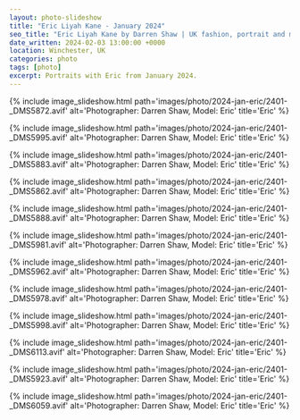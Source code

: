 ```yaml
---
layout: photo-slideshow
title: "Eric Liyah Kane - January 2024"
seo_title: "Eric Liyah Kane by Darren Shaw | UK fashion, portrait and model photographer | Winchester, Southampton, Portsmouth, Hampshire"
date_written: 2024-02-03 13:00:00 +0000
location: Winchester, UK
categories: photo
tags: [photo]
excerpt: Portraits with Eric from January 2024.
---
```

{% include image_slideshow.html path='images/photo/2024-jan-eric/2401-_DMS5872.avif' alt='Photographer: Darren Shaw, Model: Eric' title='Eric' %}

{% include image_slideshow.html path='images/photo/2024-jan-eric/2401-_DMS5995.avif' alt='Photographer: Darren Shaw, Model: Eric' title='Eric' %}

{% include image_slideshow.html path='images/photo/2024-jan-eric/2401-_DMS5883.avif' alt='Photographer: Darren Shaw, Model: Eric' title='Eric' %}

{% include image_slideshow.html path='images/photo/2024-jan-eric/2401-_DMS5862.avif' alt='Photographer: Darren Shaw, Model: Eric' title='Eric' %}

{% include image_slideshow.html path='images/photo/2024-jan-eric/2401-_DMS5888.avif' alt='Photographer: Darren Shaw, Model: Eric' title='Eric' %}

{% include image_slideshow.html path='images/photo/2024-jan-eric/2401-_DMS5981.avif' alt='Photographer: Darren Shaw, Model: Eric' title='Eric' %}

{% include image_slideshow.html path='images/photo/2024-jan-eric/2401-_DMS5962.avif' alt='Photographer: Darren Shaw, Model: Eric' title='Eric' %}

{% include image_slideshow.html path='images/photo/2024-jan-eric/2401-_DMS5978.avif' alt='Photographer: Darren Shaw, Model: Eric' title='Eric' %}

{% include image_slideshow.html path='images/photo/2024-jan-eric/2401-_DMS5998.avif' alt='Photographer: Darren Shaw, Model: Eric' title='Eric' %}

{% include image_slideshow.html path='images/photo/2024-jan-eric/2401-_DMS6113.avif' alt='Photographer: Darren Shaw, Model: Eric' title='Eric' %}

{% include image_slideshow.html path='images/photo/2024-jan-eric/2401-_DMS5923.avif' alt='Photographer: Darren Shaw, Model: Eric' title='Eric' %}

{% include image_slideshow.html path='images/photo/2024-jan-eric/2401-_DMS6059.avif' alt='Photographer: Darren Shaw, Model: Eric' title='Eric' %}